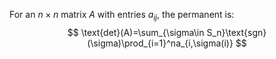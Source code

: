 For an $n\times n$ matrix $A$ with entries $a_{ij}$, the permanent is:
$$
\text{det}(A)=\sum_{\sigma\in S_n}\text{sgn}(\sigma)\prod_{i=1}^na_{i,\sigma(i)}
$$